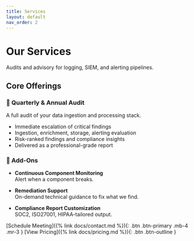 ```yaml
---
title: Services
layout: default
nav_order: 2
---
```


<div class="page-hero">
  <div class="container">
    <h1>Our Services</h1>
    <p class="text-muted-foreground">Audits and advisory for logging, SIEM, and alerting pipelines.</p>
  </div>
</div>

## Core Offerings

### 🔹 Quarterly & Annual Audit
A full audit of your data ingestion and processing stack.

- Immediate escalation of critical findings
- Ingestion, enrichment, storage, alerting evaluation
- Risk-ranked findings and compliance insights
- Delivered as a professional-grade report

### 🔸 Add-Ons

- **Continuous Component Monitoring**  
  Alert when a component breaks.

- **Remediation Support**  
  On-demand technical guidance to fix what we find.

- **Compliance Report Customization**  
  SOC2, ISO27001, HIPAA-tailored output.

[Schedule Meeting]({% link docs/contact.md %}){: .btn .btn-primary .mb-4 .mr-3 } [View Pricing]({% link docs/pricing.md %}){: .btn .btn-outline }
